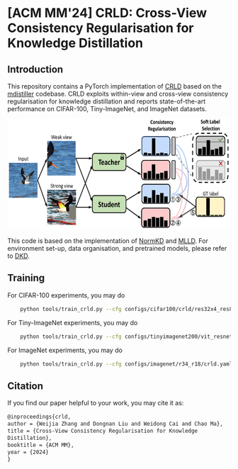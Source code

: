# [ACM MM'24] CRLD: Cross-View Consistency Regularisation for Knowledge Distillation

## Introduction
This repository contains a PyTorch implementation of [CRLD](https://openreview.net/pdf/9274b4bd2a934480beee273794607b4d9a3ea7d5.pdf) based on the [mdistiller](https://github.com/megvii-research/mdistiller) codebase.
CRLD exploits within-view and cross-view consistency regularisation for knowledge distillation and reports state-of-the-art performance on CIFAR-100, Tiny-ImageNet, and ImageNet datasets.

<p align="center">
    <img src="fig/framework.png" alt="crld_framework" style="height: 250px; width:550px;"/>
</p>

This code is based on the implementation of [NormKD](https://github.com/gizi1/NormKD) and [MLLD](https://github.com/Jin-Ying/Multi-Level-Logit-Distillation).
For environment set-up, data organisation, and pretrained models, please refer to [DKD](https://github.com/megvii-research/mdistiller).


## Training
For CIFAR-100 experiments, you may do
```bash
    python tools/train_crld.py --cfg configs/cifar100/crld/res32x4_res8x4.yaml
```
For Tiny-ImageNet experiments, you may do
```bash
    python tools/train_crld.py --cfg configs/tinyimagenet200/vit_resnet18.yaml
```

For ImageNet experiments, you may do
```bash
    python tools/train_crld.py --cfg configs/imagenet/r34_r18/crld.yaml
```


## Citation
If you find our paper helpful to your work, you may cite it as:
```
@inproceedings{crld,
author = {Weijia Zhang and Dongnan Liu and Weidong Cai and Chao Ma},
title = {Cross-View Consistency Regularisation for Knowledge Distillation},
booktitle = {ACM MM},
year = {2024}
}
```
